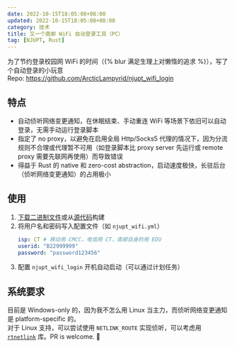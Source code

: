 ```yaml
---
date: 2022-10-15T18:05:08+08:00
updated: 2022-10-15T18:05:08+08:00
category: 技术
title: 又一个南邮 WiFi 自动登录工具（PC）
tag: [NJUPT, Rust]
---
```

为了节约登录校园网 WiFi 的时间（{% blur 满足生理上对懒惰的追求 %}），写了个自动登录的小玩意  
Repo: https://github.com/ArcticLampyrid/njupt_wifi_login  

## 特点
- 自动侦听网络变更通知，在休眠结束、手动重连 WiFi 等场景下依旧可以自动登录，无需手动运行登录脚本
- 指定了 no proxy，以避免在启用全局 Http/Socks5 代理的情况下，因为分流规则不合理或代理暂不可用（如登录脚本比 proxy server 先运行或 remote proxy 需要先联网再使用）而导致错误
- 得益于 Rust 的 native 和 zero-cost abstraction，启动速度极快，长驻后台（侦听网络变更通知）的占用极小

## 使用
1. [下载二进制文件](https://github.com/ArcticLampyrid/njupt_wifi_login/releases/tag/v0.1.0)或从[源代码](https://github.com/ArcticLampyrid/njupt_wifi_login)构建
2. 将用户名和密码写入配置文件（如 `njupt_wifi.yml`）
   ```yaml
   isp: CT # 移动用 CMCC，电信用 CT，南邮自身的用 EDU
   userid: "B22999999"
   password: "password123456"
   ```
3. 配置 `njupt_wifi_login` 开机自动启动（可以通过计划任务）

## 系统要求
目前是 Windows-only 的，因为我不怎么用 Linux 当主力，而侦听网络变更通知是 platform-specific 的。  
对于 Linux 支持，可以尝试使用 `NETLINK_ROUTE` 实现侦听，可以考虑用 [`rtnetlink`](https://github.com/little-dude/netlink/tree/master/rtnetlink) 库。PR is welcome. 🤣  